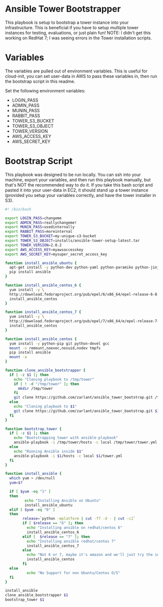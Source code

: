 Ansible Tower Bootstrapper
=======

This playbook is setup to bootstrap a tower instance into your infrastructure. This is beneficial if you have to setup multiple tower instances for testing, evaluations, or just plain fun! NOTE: I didn't get this working on RedHat 7; I was seeing errors in the Tower installation scripts. 

Variables
=========

The variables are pulled out of environment variables. This is useful for cloud-init, you can set user-data in AWS to pass these variables in, then run the bootstrap script in this readme.

Set the following environment variables:
* LOGIN_PASS
* ADMIN_PASS
* MUNIN_PASS
* RABBIT_PASS
* TOWER_S3_BUCKET
* TOWER_S3_OBJECT
* TOWER_VERSION
* AWS_ACCESS_KEY
* AWS_SECRET_KEY

Bootstrap Script
================

This playbook was designed to be run locally. You can ssh into your machine, export your variables, and then run this playbook manually, but that's NOT the recommended way to do it. If you take this bash script and pasted it into your user-data in EC2, it should stand up a tower instance (provided you setup your variables correctly, and have the tower installer in S3).

```bash
#! /bin/bash

export LOGIN_PASS=changeme
export ADMIN_PASS=reallychangeme!
export MUNIN_PASS=usedinternally
export RABBIT_PASS=moreinternal
export TOWER_S3_BUCKET=my-unique-s3-bucket
export TOWER_S3_OBJECT=installs/ansible-tower-setup-latest.tar
export TOWER_VERSION=2.0.2
export AWS_ACCESS_KEY=myawsaccesskey
export AWS_SECRET_KEY=mysuper_secret_access_key

function install_ansible_ubuntu {
  apt-get install -y python-dev python-yaml python-paramiko python-jinja2 python-pip git-core
  pip install ansible
}

function install_ansible_centos_6 {
  yum install -y \
  http://download.fedoraproject.org/pub/epel/6/x86_64/epel-release-6-8.noarch.rpm
  install_ansible_centos
}

function install_ansible_centos_7 {
  yum install -y \
  http://download.fedoraproject.org/pub/epel/7/x86_64/e/epel-release-7-2.noarch.rpm
  install_ansible_centos
}

function install_ansible_centos {
  yum install -y python-pip git python-devel gcc
  mount -o remount,noexec,nosuid,nodev tmpfs
  pip install ansible
  mount -a
}

function clone_ansible_bootstrapper {
  if [ -z $1 ]; then
    echo "Cloning playbook to /tmp/tower"
    if [ ! -d "/tmp/tower" ]; then
      mkdir /tmp/tower
    fi
    git clone https://github.com/zarlant/ansible_tower_bootstrap.git /tmp/tower
  else
    echo "Cloning playbook to $1"
    git clone https://github.com/zarlant/ansible_tower_bootstrap.git $1
  fi
}

function bootstrap_tower {
  if [ -z $1 ]; then
    echo "Bootstrapping tower with ansible-playbook"
    ansible-playbook -i /tmp/tower/hosts -c local /tmp/tower/tower.yml
  else
    echo "Running Ansible inside $1"
    ansible-playbook -i $1/hosts -c local $1/tower.yml
  fi
}

function install_ansible {
  which yum > /dev/null
  yum=$?

  if [ $yum -eq "1" ]
  then
         echo "Installing Ansible on Ubuntu"
         install_ansible_ubuntu
  elif [ $yum -eq "0" ] 
  then
        release=`python -mplatform | cut -f7 -d - | cut -c1`
        if [ $release == "6" ]; then
          echo "Installing ansible on redhat/centos 6"
          install_ansible_centos_6
        elif [  $release == "7" ]; then
          echo "Installing ansible redhat/centos 7"
          install_ansible_centos_7
        else
          echo "Not 6 or 7, maybe it's amazon and we'll just try the install"
          install_ansible_centos
        fi
  else
          echo "No Support for non Ubuntu/Centos O/S"
  fi
}

install_ansible
clone_ansible_bootstrapper $1
bootstrap_tower $1
```
